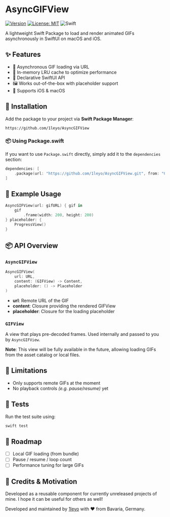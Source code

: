 # AsyncGIFView

[![Version](https://img.shields.io/github/v/tag/1leyo/AsyncGIFView?label=version)](https://github.com/1leyo/AsyncGIFView/releases)
[![License: MIT](https://img.shields.io/badge/license-MIT-green)](LICENSE)
![Swift](https://img.shields.io/badge/swift-6.0-orange)

A lightweight Swift Package to load and render animated GIFs asynchronously in SwiftUI on macOS and iOS.

## ✨ Features

- 🔁 Asynchronous GIF loading via URL
- 🧠 In-memory LRU cache to optimize performance
- 🧱 Declarative SwiftUI API
- 🖼️ Works out-of-the-box with placeholder support
- 🍎 Supports iOS & macOS

## 🚀 Installation

Add the package to your project via **Swift Package Manager**:
```
https://github.com/1leyo/AsyncGIFView
```

### 📦 Using Package.swift

If you want to use `Package.swift` directly, simply add it to the `dependencies` section:
```swift
dependencies: [
    .package(url: "https://github.com/1leyo/AsyncGIFView.git", from: "0.0.1")
]
```

## 🧪 Example Usage

```swift
AsyncGIFView(url: gifURL) { gif in
    gif
        .frame(width: 200, height: 200)
} placeholder: {
    ProgressView()
}
```

## 📦 API Overview

### `AsyncGIFView`

```swift
AsyncGIFView(
    url: URL,
    content: (GIFView) -> Content,
    placeholder: () -> Placeholder
)
```

- **url**: Remote URL of the GIF
- **content**: Closure providing the rendered GIFView
- **placeholder**: Closure for the loading placeholder

### `GIFView`

A view that plays pre-decoded frames. Used internally and passed to you by `AsyncGIFView`.

**Note**: This view will be fully available in the future, allowing loading GIFs from the asset catalog or local files.

## 🧹 Limitations

- Only supports remote GIFs at the moment
- No playback controls _(e.g. pause/resume)_ yet

## 🧪 Tests

Run the test suite using:

```bash
swift test
```

## 🔮 Roadmap

- [ ] Local GIF loading (from bundle)
- [ ] Pause / resume / loop count
- [ ] Performance tuning for large GIFs

## 🙌 Credits & Motivation

Developed as a reusable component for currently unreleased projects of mine. I hope it can be useful for others as well!

Developed and maintained by [1leyo](https://leyo.dev) with ❤️ from Bavaria, Germany.
